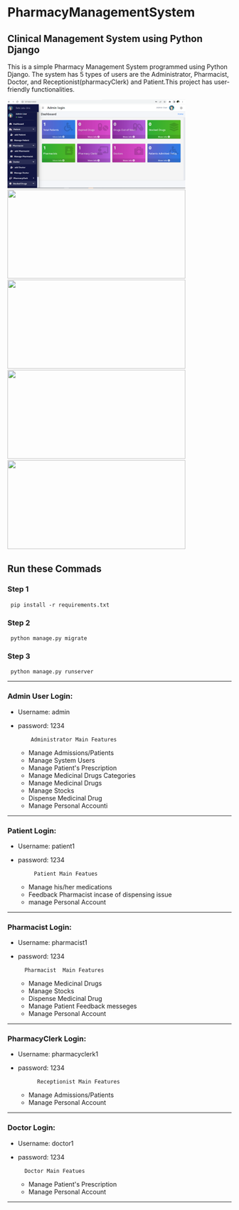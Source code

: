 # PharmacyManagementSystem
<h2>Clinical Management System using Python Django</h2>
  
  
   <p>This is a simple Pharmacy Management System programmed using Python Django. The system has 5 types of users are the Administrator, Pharmacist, Doctor, and Receptionist(pharmacyClerk) and Patient.This project has user-friendly functionalities.</p>
   
   

<div> <img src="https://github.com/Susiniosgit/clinical-management-system/blob/master/screenshot/1.PNG" width="400" height="200" />
<img src="https://github.com/Susiniosgit/clinical-management-system/tree/master/screenshot/2.PNG" width="400" height="200" />
</div>
<div> <img src="https://github.com/Susiniosgit/clinical-management-system/tree/master/screenshot/3.PNG" width="400" height="200" />
<img src="https://github.com/Susiniosgit/clinical-management-system/tree/master/screenshot/4.PNG" width="400" height="200" />
    <img src="https://github.com/Susiniosgit/clinical-management-system/tree/master/screenshot/5.PNG" width="400" height="200" />
</div>

## Run these Commads
### Step 1
     pip install -r requirements.txt
### Step 2
     python manage.py migrate
        
### Step 3
     python manage.py runserver
-----------------------------------------------------------------------------------

### Admin User Login: 
- Username: admin
- password: 1234  
  
          Administrator Main Features
     - Manage Admissions/Patients
     - Manage System Users
     - Manage Patient's Prescription
     - Manage Medicinal Drugs Categories
     - Manage Medicinal Drugs
     - Manage Stocks
     - Dispense Medicinal Drug
     - Manage Personal Accounti

------------------------------------------------------------------------------------
### Patient Login:
- Username: patient1
- password: 1234

           Patient Main Featues
     -  Manage his/her medications
     - Feedback Pharmacist incase of dispensing issue
     -  manage Personal Account
      
 
-----------------------------------------------------------------------------------
### Pharmacist Login:
- Username: pharmacist1
- password: 1234

        Pharmacist  Main Features
     - Manage Medicinal Drugs
     - Manage Stocks
     - Dispense Medicinal Drug
     - Manage Patient Feedback messeges
     - Manage Personal Account
     
        

-------------------------------------------------------------------------------------
### PharmacyClerk Login:
- Username: pharmacyclerk1
- password: 1234

            Receptionist Main Features
     - Manage Admissions/Patients
     - Manage Personal Account

------------------------------------------------------------------------------------
### Doctor Login:
- Username: doctor1
- password: 1234
        
        Doctor Main Featues
     - Manage Patient's Prescription
     - Manage Personal Account
   
-----------------------------------------------------------------------------------










